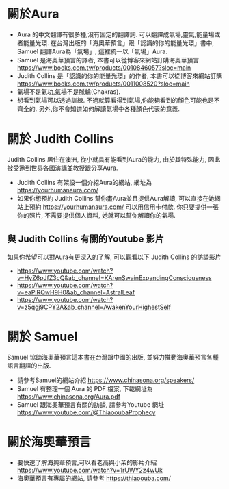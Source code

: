 # 關於Aura
* Aura 的中文翻譯有很多種,沒有固定的翻譯詞. 可以翻譯成氣場,靈氣,能量場或者能量光環. 在台灣出版的「海奧華預言」跟「認識的你的能量光環」書中, Samuel 翻譯Aura為「氣場」, 這裡統一以「氣場」Aura.
* Samuel 是海奧華預言的譯者, 本書可以從博客來網站訂購海奧華預言 https://www.books.com.tw/products/0010846057?sloc=main
* Judith Collins 是「認識的你的能量光環」的作者, 本書可以從博客來網站訂購 https://www.books.com.tw/products/0011008520?sloc=main
* 氣場不是氣功,氣場不是脈輪(Chakras).
* 想看到氣場可以透過訓練. 不過就算看得到氣場,你能夠看到的顏色可能也是不齊全的. 另外,你不會知道如何解讀氣場中各種顏色代表的意義.

# 關於 Judith Collins
Judith Collins 居住在澳洲, 從小就具有能看到Aura的能力, 由於其特殊能力, 因此被受邀到世界各國演講並教授跟分享Aura.
* Judith Collins 有架設一個介紹Aura的網站, 網址為 https://yourhumanaura.com/
* 如果你想預約 Judith Collins 幫你畫Aura並且提供Aura解讀, 可以直接在她網站上預約 https://yourhumanaura.com/ 可以用信用卡付款. 你只要提供一張你的照片, 不需要提供個人資料, 她就可以幫你解讀你的氣場. 

## 與 Judith Collins 有關的Youtube 影片
如果你希望可以對Aura有更深入的了解, 可以觀看以下 Judith Collins 的訪談影片
* https://www.youtube.com/watch?v=HyZ6pJfZ3cQ&ab_channel=KArenSwainExpandingConsciousness
* https://www.youtube.com/watch?v=eaPiRQwH9H0&ab_channel=AstralLeaf
* https://www.youtube.com/watch?v=z5qgj9CPY2A&ab_channel=AwakenYourHighestSelf

# 關於 Samuel
Samuel 協助海奧華預言這本書在台灣跟中國的出版, 並努力推動海奧華預言各種語言翻譯的出版.
* 請參考Samuel的網站介紹 https://www.chinasona.org/speakers/
* Samuel 有整理一個 Aura 的 PDF 檔案, 下載網址為 https://www.chinasona.org/Aura.pdf
* Samuel 跟海奧華預言有關的訪談, 請參考Youtube 網址 https://www.youtube.com/@ThiaooubaProphecy

# 關於海奧華預言
* 要快速了解海奧華預言,可以看老高與小茉的影片介紹 https://www.youtube.com/watch?v=1rUWY2z4wUk
* 海奧華預言有專屬的網站, 請參考 https://thiaoouba.com/
